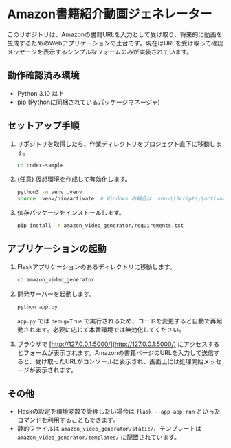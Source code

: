 # Amazon書籍紹介動画ジェネレーター

このリポジトリは、Amazonの書籍URLを入力として受け取り、将来的に動画を生成するためのWebアプリケーションの土台です。現在はURLを受け取って確認メッセージを表示するシンプルなフォームのみが実装されています。

## 動作確認済み環境
- Python 3.10 以上
- pip (Pythonに同梱されているパッケージマネージャ)

## セットアップ手順
1. リポジトリを取得したら、作業ディレクトリをプロジェクト直下に移動します。
   ```bash
   cd codex-sample
   ```
2. (任意) 仮想環境を作成して有効化します。
   ```bash
   python3 -m venv .venv
   source .venv/bin/activate  # Windows の場合は .venv\\Scripts\\activate
   ```
3. 依存パッケージをインストールします。
   ```bash
   pip install -r amazon_video_generator/requirements.txt
   ```

## アプリケーションの起動
1. Flaskアプリケーションのあるディレクトリに移動します。
   ```bash
   cd amazon_video_generator
   ```
2. 開発サーバーを起動します。
   ```bash
   python app.py
   ```
   `app.py` では `debug=True` で実行されるため、コードを変更すると自動で再起動されます。必要に応じて本番環境では無効化してください。

3. ブラウザで [http://127.0.0.1:5000/](http://127.0.0.1:5000/) にアクセスするとフォームが表示されます。Amazonの書籍ページのURLを入力して送信すると、受け取ったURLがコンソールに表示され、画面上には処理開始メッセージが表示されます。

## その他
- Flaskの設定を環境変数で管理したい場合は `flask --app app run` といったコマンドを利用することもできます。
- 静的ファイルは `amazon_video_generator/static/`、テンプレートは `amazon_video_generator/templates/` に配置されています。
